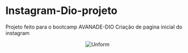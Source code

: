 # Instagram-Dio-projeto

Projeto feito para o bootcamp AVANADE-DIO
Criação de pagina inicial do instagram
<p align="center">
  <img src="https://ibb.co/YB3q7nT/graf.png?raw=true" alt="Unform"/>
</p>
